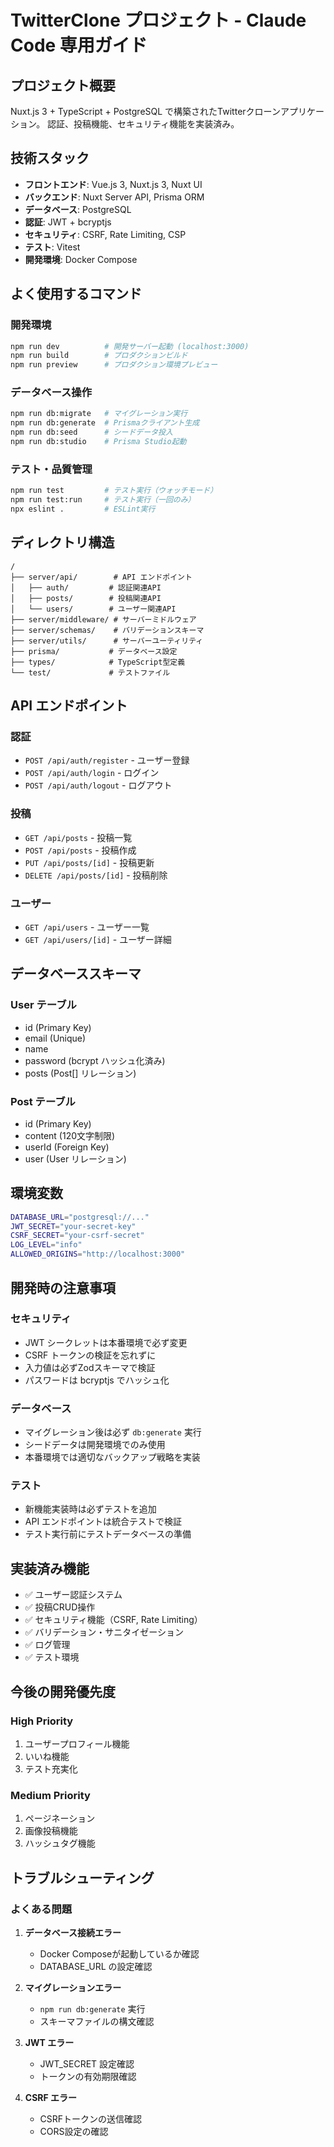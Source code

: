 # TwitterClone プロジェクト - Claude Code 専用ガイド

## プロジェクト概要
Nuxt.js 3 + TypeScript + PostgreSQL で構築されたTwitterクローンアプリケーション。
認証、投稿機能、セキュリティ機能を実装済み。

## 技術スタック
- **フロントエンド**: Vue.js 3, Nuxt.js 3, Nuxt UI
- **バックエンド**: Nuxt Server API, Prisma ORM
- **データベース**: PostgreSQL
- **認証**: JWT + bcryptjs
- **セキュリティ**: CSRF, Rate Limiting, CSP
- **テスト**: Vitest
- **開発環境**: Docker Compose

## よく使用するコマンド

### 開発環境
```bash
npm run dev          # 開発サーバー起動 (localhost:3000)
npm run build        # プロダクションビルド
npm run preview      # プロダクション環境プレビュー
```

### データベース操作
```bash
npm run db:migrate   # マイグレーション実行
npm run db:generate  # Prismaクライアント生成
npm run db:seed      # シードデータ投入
npm run db:studio    # Prisma Studio起動
```

### テスト・品質管理
```bash
npm run test         # テスト実行（ウォッチモード）
npm run test:run     # テスト実行（一回のみ）
npx eslint .         # ESLint実行
```

## ディレクトリ構造
```
/
├── server/api/        # API エンドポイント
│   ├── auth/         # 認証関連API
│   ├── posts/        # 投稿関連API
│   └── users/        # ユーザー関連API
├── server/middleware/ # サーバーミドルウェア
├── server/schemas/    # バリデーションスキーマ
├── server/utils/      # サーバーユーティリティ
├── prisma/           # データベース設定
├── types/            # TypeScript型定義
└── test/             # テストファイル
```

## API エンドポイント

### 認証
- `POST /api/auth/register` - ユーザー登録
- `POST /api/auth/login` - ログイン  
- `POST /api/auth/logout` - ログアウト

### 投稿
- `GET /api/posts` - 投稿一覧
- `POST /api/posts` - 投稿作成
- `PUT /api/posts/[id]` - 投稿更新
- `DELETE /api/posts/[id]` - 投稿削除

### ユーザー
- `GET /api/users` - ユーザー一覧
- `GET /api/users/[id]` - ユーザー詳細

## データベーススキーマ

### User テーブル
- id (Primary Key)
- email (Unique)
- name
- password (bcrypt ハッシュ化済み)
- posts (Post[] リレーション)

### Post テーブル  
- id (Primary Key)
- content (120文字制限)
- userId (Foreign Key)
- user (User リレーション)

## 環境変数
```bash
DATABASE_URL="postgresql://..."
JWT_SECRET="your-secret-key"
CSRF_SECRET="your-csrf-secret"
LOG_LEVEL="info"
ALLOWED_ORIGINS="http://localhost:3000"
```

## 開発時の注意事項

### セキュリティ
- JWT シークレットは本番環境で必ず変更
- CSRF トークンの検証を忘れずに
- 入力値は必ずZodスキーマで検証
- パスワードは bcryptjs でハッシュ化

### データベース
- マイグレーション後は必ず `db:generate` 実行
- シードデータは開発環境でのみ使用
- 本番環境では適切なバックアップ戦略を実装

### テスト
- 新機能実装時は必ずテストを追加
- API エンドポイントは統合テストで検証
- テスト実行前にテストデータベースの準備

## 実装済み機能
- ✅ ユーザー認証システム
- ✅ 投稿CRUD操作
- ✅ セキュリティ機能（CSRF, Rate Limiting）
- ✅ バリデーション・サニタイゼーション
- ✅ ログ管理
- ✅ テスト環境

## 今後の開発優先度

### High Priority
1. ユーザープロフィール機能
2. いいね機能  
3. テスト充実化

### Medium Priority
1. ページネーション
2. 画像投稿機能
3. ハッシュタグ機能

## トラブルシューティング

### よくある問題
1. **データベース接続エラー**
   - Docker Composeが起動しているか確認
   - DATABASE_URL の設定確認

2. **マイグレーションエラー**
   - `npm run db:generate` 実行
   - スキーマファイルの構文確認

3. **JWT エラー**
   - JWT_SECRET 設定確認
   - トークンの有効期限確認

4. **CSRF エラー**
   - CSRFトークンの送信確認
   - CORS設定の確認